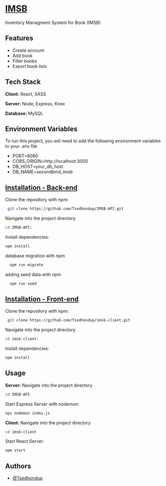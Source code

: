 
# [IMSB](https://github.com/Tsedhondup/IMSB-API.git) 


Inventory Managment System for Book (IMSB)
## Features

- Create account
- Add book
- Filter books
- Export book lists

## Tech Stack

**Client:** React, SASS

**Server:** Node, Express, Knex

**Database:** MySQL


## Environment Variables

To run this project, you will need to add the following environment variables to your .env file

- PORT=8080
- CORS_ORIGIN=http://localhost:3000 
- DB_HOST=your_db_host
- DB_NAME=secondbind_imsb

## [Installation - Back-end](https://github.com/Tsedhondup/IMSB-API.git)
Clone the repository with npm:

```bash
 git clone https://github.com/Tsedhondup/IMSB-API.git

```
Navigate into the project directory

```bash
cd IMSB-API:

```
Install dependencies:
```bash
npm install

```
database migration with npm
```bash
  npm run migrate
```
adding seed data with npm
```bash
  npm run seed
```
## [Installation - Front-end](https://github.com/Tsedhondup/imsb-client.git)

Clone the repository with npm:

```bash
 git clone https://github.com/Tsedhondup/imsb-client.git

```
Navigate into the project directory

```bash
cd imsb-client:

```
Install dependencies:
```bash
npm install

```
    
## Usage
**Server:** Navigate into the project directory

```bash
cd IMSB-API
```
Start Express Server with nodemon:
```bash
npx nodemon index.js
```
**Client:** Navigate into the project directory

```bash
cd imsb-client
```
Start React Server:
```bash
npm start
```



## Authors

- [@Tsedhondup](https://github.com/Tsedhondup)


